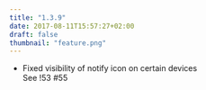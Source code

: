 ```yaml
---
title: "1.3.9"
date: 2017-08-11T15:57:27+02:00
draft: false
thumbnail: "feature.png"
---
```


*   Fixed visibility of notify icon on certain devices  
    See !53 #55

